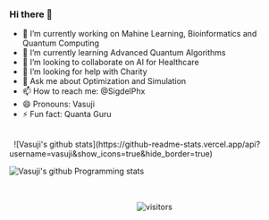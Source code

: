 ### Hi there 👋

- 🔭 I’m currently working on Mahine Learning, Bioinformatics and Quantum Computing
- 🌱 I’m currently learning Advanced Quantum Algorithms
- 👯 I’m looking to collaborate on AI for Healthcare
- 🤔 I’m looking for help with Charity
- 💬 Ask me about Optimization and Simulation
- 📫 How to reach me: @SigdelPhx
- 😄 Pronouns: Vasuji
- ⚡ Fun fact: Quanta Guru

<br>
  
<!-- https://github.com/anuraghazra/github-readme-stats -->
![Vasuji's github stats](https://github-readme-stats.vercel.app/api?username=vasuji&show_icons=true&hide_border=true)

![Vasuji's github Programming stats](https://github-readme-stats.vercel.app/api/top-langs/?username=vasuji&show_icons=true&hide_border=true")


<br />
<p align="center">
    <img align="center" alt="visitors" src="https://visitor-badge.laobi.icu/badge?page_id=vasuji.vasuji" />
</p>
<!--![visitors](https://visitor-badge.laobi.icu/badge?page_id=page.id) -->
<!--! https://visitor-badge.laobi.icu/#docs -->
